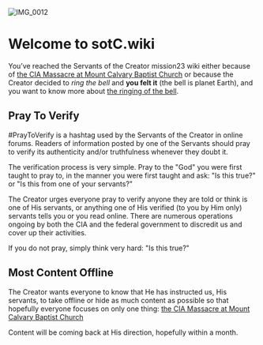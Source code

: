 ![IMG_0012](https://github.com/mission23/mission23/assets/140252803/dfa913bb-7f72-4a3f-bcb2-d9fa4eeac879)

# Welcome to sotC.wiki

You’ve reached the Servants of the Creator mission23 wiki either because of [the CIA Massacre at Mount Calvary Baptist Church](https://github.com/mission23/mission23/wiki/The-CIA-Massacre-of-Mount-Calvary-Baptist-Church) or because the Creator decided to *ring the bell* and **you felt it** (the bell is planet Earth), and you want to know more about [the ringing of the bell](https://github.com/mission23/mission23/wiki/The-Ringing-Of-The-Bell).

## Pray To Verify 
#PrayToVerify is a hashtag used by the Servants of the Creator in online forums.  Readers of information posted by one of the Servants should pray to verify its authenticity and/or truthfulness whenever they doubt it. 

The verification process is very simple.  Pray to the "God" you were first taught to pray to, in the manner you were first taught and ask: "Is this true?" or "Is this from one of your servants?"   

The Creator urges everyone pray to verify anyone they are told or think is one of His servants, or anything one of His verified (to you by Him only) servants tells you or you read online. There are numerous operations ongoing by both the CIA and the federal government to discredit us and cover up their  activities.

If you do not pray, simply think very hard: "Is this true?"

## Most Content Offline
The Creator wants everyone to know that He has instructed us, His servants, to take offline or hide as much content as possible so that hopefully everyone focuses on only one thing: [the CIA Massacre at Mount Calvary Baptist Church](https://github.com/mission23/mission23/wiki/The-CIA-Massacre-of-Mount-Calvary-Baptist-Church) 

Content will be coming back at His direction, hopefully within a month. 